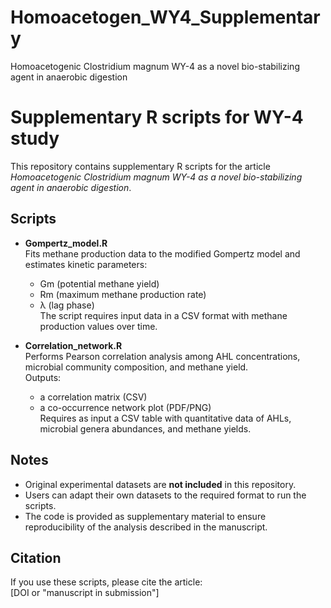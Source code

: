 # Homoacetogen_WY4_Supplementary
Homoacetogenic Clostridium magnum WY-4 as a novel bio-stabilizing agent in anaerobic digestion

# Supplementary R scripts for WY-4 study

This repository contains supplementary R scripts for the article  
*Homoacetogenic Clostridium magnum WY-4 as a novel bio-stabilizing agent in anaerobic digestion*.

## Scripts
- **Gompertz_model.R**  
  Fits methane production data to the modified Gompertz model and estimates kinetic parameters:  
  - Gm (potential methane yield)  
  - Rm (maximum methane production rate)  
  - λ (lag phase)  
  The script requires input data in a CSV format with methane production values over time.

- **Correlation_network.R**  
  Performs Pearson correlation analysis among AHL concentrations, microbial community composition, and methane yield.  
  Outputs:  
  - a correlation matrix (CSV)  
  - a co-occurrence network plot (PDF/PNG)  
  Requires as input a CSV table with quantitative data of AHLs, microbial genera abundances, and methane yields.

## Notes
- Original experimental datasets are **not included** in this repository.  
- Users can adapt their own datasets to the required format to run the scripts.  
- The code is provided as supplementary material to ensure reproducibility of the analysis described in the manuscript.

## Citation
If you use these scripts, please cite the article:  
[DOI or "manuscript in submission"]
